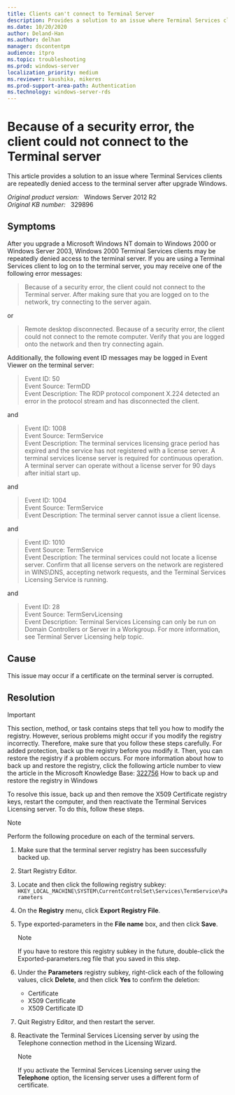 ```yaml
---
title: Clients can't connect to Terminal Server
description: Provides a solution to an issue where Terminal Services clients are repeatedly denied access to the terminal server after upgrade Windows.
ms.date: 10/20/2020
author: Deland-Han
ms.author: delhan
manager: dscontentpm
audience: itpro
ms.topic: troubleshooting
ms.prod: windows-server
localization_priority: medium
ms.reviewer: kaushika, mikeres
ms.prod-support-area-path: Authentication
ms.technology: windows-server-rds
---
```

# Because of a security error, the client could not connect to the Terminal server

This article provides a solution to an issue where Terminal Services clients are repeatedly denied access to the terminal server after upgrade Windows.

_Original product version:_ &nbsp; Windows Server 2012 R2  
_Original KB number:_ &nbsp; 329896

## Symptoms

After you upgrade a Microsoft Windows NT domain to Windows 2000 or Windows Server 2003, Windows 2000 Terminal Services clients may be repeatedly denied access to the terminal server. If you are using a Terminal Services client to log on to the terminal server, you may receive one of the following error messages:

> Because of a security error, the client could not connect to the Terminal server. After making sure that you are logged on to the network, try connecting to the server again.

or

> Remote desktop disconnected. Because of a security error, the client could not connect to the remote computer. Verify that you are logged onto the network and then try connecting again.

Additionally, the following event ID messages may be logged in Event Viewer on the terminal server:

> Event ID: 50  
Event Source: TermDD  
Event Description: The RDP protocol component X.224 detected an error in the protocol stream and has disconnected the client.

and

> Event ID: 1008  
Event Source: TermService  
Event Description: The terminal services licensing grace period has expired and the service has not registered with a license server. A terminal services license server is required for continuous operation. A terminal server can operate without a license server for 90 days after initial start up.

and

> Event ID: 1004  
Event Source: TermService  
Event Description: The terminal server cannot issue a client license.

and

> Event ID: 1010  
Event Source: TermService  
Event Description: The terminal services could not locate a license server. Confirm that all license servers on the network are registered in WINS\DNS, accepting network requests, and the Terminal Services Licensing Service is running.

and

> Event ID: 28  
Event Source: TermServLicensing  
Event Description: Terminal Services Licensing can only be run on Domain Controllers or Server in a Workgroup. For more information, see Terminal Server Licensing help topic.

## Cause

This issue may occur if a certificate on the terminal server is corrupted.

## Resolution

> [!IMPORTANT]
> This section, method, or task contains steps that tell you how to modify the registry. However, serious problems might occur if you modify the registry incorrectly. Therefore, make sure that you follow these steps carefully. For added protection, back up the registry before you modify it. Then, you can restore the registry if a problem occurs. For more information about how to back up and restore the registry, click the following article number to view the article in the Microsoft Knowledge Base: [322756](https://support.microsoft.com/help/322756) How to back up and restore the registry in Windows  

To resolve this issue, back up and then remove the X509 Certificate registry keys, restart the computer, and then reactivate the Terminal Services Licensing server. To do this, follow these steps.

> [!NOTE]
> Perform the following procedure on each of the terminal servers.

1. Make sure that the terminal server registry has been successfully backed up.
2. Start Registry Editor.
3. Locate and then click the following registry subkey:  
 `HKEY_LOCAL_MACHINE\SYSTEM\CurrentControlSet\Services\TermService\Parameters`
4. On the **Registry** menu, click **Export Registry File**.
5. Type exported-parameters in the
 **File name** box, and then click **Save**.

    > [!NOTE]
    > If you have to restore this registry subkey in the future, double-click the Exported-parameters.reg file that you saved in this step.
6. Under the **Parameters** registry subkey, right-click each of the following values, click **Delete**, and then click **Yes** to confirm the deletion:

    - Certificate
    - X509 Certificate
    - X509 Certificate ID

7. Quit Registry Editor, and then restart the server.
8. Reactivate the Terminal Services Licensing server by using the Telephone connection method in the Licensing Wizard.

    > [!NOTE]
    > If you activate the Terminal Services Licensing server using the **Telephone** option, the licensing server uses a different form of certificate.
